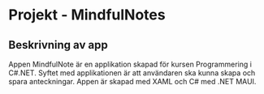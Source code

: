 # Projekt - MindfulNotes
## Beskrivning av app
Appen MindfulNote är en applikation skapad för kursen Programmering i C#.NET. Syftet med applikationen är att användaren ska kunna skapa och spara anteckningar. Appen är skapad med XAML och C# med .NET MAUI.
